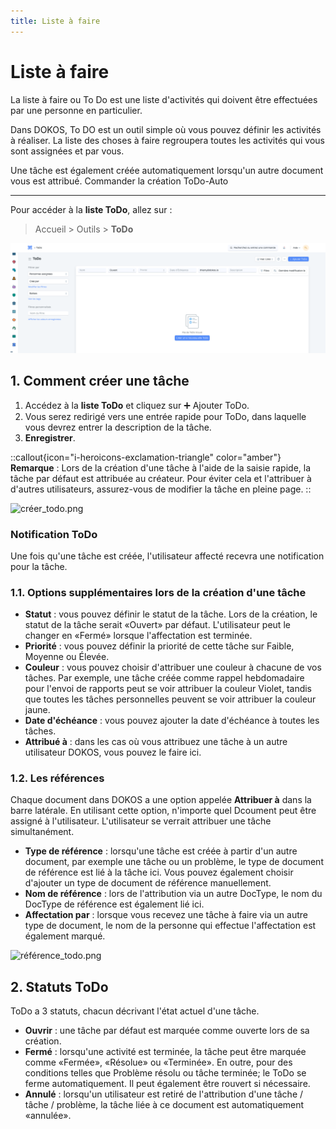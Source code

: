 ```yaml
---
title: Liste à faire
---
```


# Liste à faire
La liste à faire ou To Do est une liste d'activités qui doivent être effectuées par une personne en particulier.

Dans DOKOS, To DO est un outil simple où vous pouvez définir les activités à réaliser. La liste des choses à faire regroupera toutes les activités qui vous sont assignées et par vous.

Une tâche est également créée automatiquement lorsqu'un autre document vous est attribué. Commander la création ToDo-Auto

---

Pour accéder à la **liste ToDo**, allez sur : 

> Accueil > Outils > **ToDo**

![liste_todo.png](/content/setup/todo/liste_todo.png)

## 1. Comment créer une tâche 

1. Accédez à la **liste ToDo** et cliquez sur :heavy_plus_sign: Ajouter ToDo.
2. Vous serez redirigé vers une entrée rapide pour ToDo, dans laquelle vous devrez entrer la description de la tâche.
3. **Enregistrer**.

::callout{icon="i-heroicons-exclamation-triangle" color="amber"}
**Remarque** : Lors de la création d'une tâche à l'aide de la saisie rapide, la tâche par défaut est attribuée au créateur. Pour éviter cela et l'attribuer à d'autres utilisateurs, assurez-vous de modifier la tâche en pleine page.
::

![créer_todo.png](/content/setup/todo/créer_todo.png)

### Notification ToDo

Une fois qu'une tâche est créée, l'utilisateur affecté recevra une notification pour la tâche.

### 1.1. Options supplémentaires lors de la création d'une tâche 

- **Statut** : vous pouvez définir le statut de la tâche. Lors de la création, le statut de la tâche serait «Ouvert» par défaut. L'utilisateur peut le changer en «Fermé» lorsque l'affectation est terminée.
- **Priorité** : vous pouvez définir la priorité de cette tâche sur Faible, Moyenne ou Élevée.
- **Couleur** : vous pouvez choisir d'attribuer une couleur à chacune de vos tâches. Par exemple, une tâche créée comme rappel hebdomadaire pour l'envoi de rapports peut se voir attribuer la couleur Violet, tandis que toutes les tâches personnelles peuvent se voir attribuer la couleur jaune.
- **Date d'échéance** : vous pouvez ajouter la date d'échéance à toutes les tâches.
- **Attribué à** : dans les cas où vous attribuez une tâche à un autre utilisateur DOKOS, vous pouvez le faire ici.

### 1.2. Les références 

Chaque document dans DOKOS a une option appelée **Attribuer à** dans la barre latérale. En utilisant cette option, n'importe quel Dcoument peut être assigné à l'utilisateur. L'utilisateur se verrait attribuer une tâche simultanément.

- **Type de référence** : lorsqu'une tâche est créée à partir d'un autre document, par exemple une tâche ou un problème, le type de document de référence est lié à la tâche ici. Vous pouvez également choisir d'ajouter un type de document de référence manuellement.
- **Nom de référence** : lors de l'attribution via un autre DocType, le nom du DocType de référence est également lié ici.
- **Affectation par** : lorsque vous recevez une tâche à faire via un autre type de document, le nom de la personne qui effectue l'affectation est également marqué.

![référence_todo.png](/content/setup/todo/référence_todo.png)

## 2. Statuts ToDo 

ToDo a 3 statuts, chacun décrivant l'état actuel d'une tâche.

- **Ouvrir** : une tâche par défaut est marquée comme ouverte lors de sa création.
- **Fermé** : lorsqu'une activité est terminée, la tâche peut être marquée comme «Fermée», «Résolue» ou «Terminée». En outre, pour des conditions telles que Problème résolu ou tâche terminée; le ToDo se ferme automatiquement. Il peut également être rouvert si nécessaire.
- **Annulé** : lorsqu'un utilisateur est retiré de l'attribution d'une tâche / tâche / problème, la tâche liée à ce document est automatiquement «annulée».



